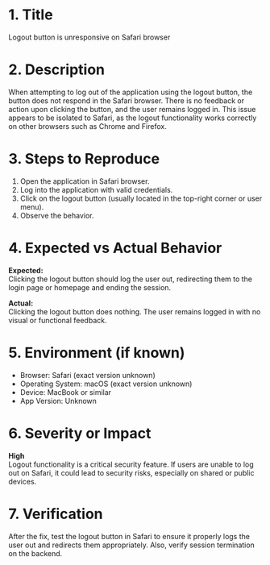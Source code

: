 # 1. Title  
Logout button is unresponsive on Safari browser

# 2. Description  
When attempting to log out of the application using the logout button, the button does not respond in the Safari browser. There is no feedback or action upon clicking the button, and the user remains logged in. This issue appears to be isolated to Safari, as the logout functionality works correctly on other browsers such as Chrome and Firefox.

# 3. Steps to Reproduce  
1. Open the application in Safari browser.  
2. Log into the application with valid credentials.  
3. Click on the logout button (usually located in the top-right corner or user menu).  
4. Observe the behavior.

# 4. Expected vs Actual Behavior  
**Expected:**  
Clicking the logout button should log the user out, redirecting them to the login page or homepage and ending the session.  

**Actual:**  
Clicking the logout button does nothing. The user remains logged in with no visual or functional feedback.

# 5. Environment (if known)  
- Browser: Safari (exact version unknown)  
- Operating System: macOS (exact version unknown)  
- Device: MacBook or similar  
- App Version: Unknown

# 6. Severity or Impact  
**High**  
Logout functionality is a critical security feature. If users are unable to log out on Safari, it could lead to security risks, especially on shared or public devices.

# 7. Verification  
After the fix, test the logout button in Safari to ensure it properly logs the user out and redirects them appropriately. Also, verify session termination on the backend.
